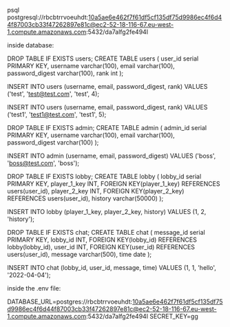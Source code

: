 


psql postgresql://rbcbtrrvoeuhdt:10a5ae6e462f7f61df5cf135df75d9986ec4f6d44f87003cb33f47262897e81c@ec2-52-18-116-67.eu-west-1.compute.amazonaws.com:5432/da7alfg2fe494l


inside database:

DROP TABLE IF EXISTS users;
CREATE TABLE users (
    user_id serial PRIMARY KEY,
    username varchar(100),
    email varchar(100),
    password_digest varchar(100),
    rank int
);

INSERT INTO users (username, email, password_digest, rank) VALUES ('test', 'test@test.com', 'test', 4);

INSERT INTO users (username, email, password_digest, rank) VALUES ('test1', 'test1@test.com', 'test1', 5);







DROP TABLE IF EXISTS admin;
CREATE TABLE admin (
    admin_id serial PRIMARY KEY,
    username varchar(100),
    email varchar(100),
    password_digest varchar(100)
);

INSERT INTO admin (username, email, password_digest) VALUES ('boss', 'boss@test.com', 'boss');




DROP TABLE IF EXISTS lobby;
CREATE TABLE lobby (
    lobby_id serial PRIMARY KEY,
    player_1_key INT,
    FOREIGN KEY(player_1_key)
    REFERENCES users(user_id),
    player_2_key INT,
    FOREIGN KEY(player_2_key)
    REFERENCES users(user_id),
    history varchar(50000)
);

INSERT INTO lobby (player_1_key, player_2_key, history) VALUES (1, 2, 'history');







DROP TABLE IF EXISTS chat;
CREATE TABLE chat (
    message_id serial PRIMARY KEY,
    lobby_id INT,
    FOREIGN KEY(lobby_id)
    REFERENCES lobby(lobby_id),
    user_id INT,
    FOREIGN KEY(user_id)
    REFERENCES users(user_id),
    message varchar(500),
    time date
);

INSERT INTO chat (lobby_id, user_id, message, time) VALUES (1, 1, 'hello', '2022-04-04');




inside the .env file:

DATABASE_URL=postgres://rbcbtrrvoeuhdt:10a5ae6e462f7f61df5cf135df75d9986ec4f6d44f87003cb33f47262897e81c@ec2-52-18-116-67.eu-west-1.compute.amazonaws.com:5432/da7alfg2fe494l
SECRET_KEY=gg
